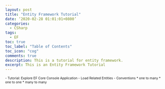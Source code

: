 ```yaml
---
layout: post
title: "Entity Framework Tutorial"
date: ‘2020-02-28 01:01:01+0800’
categories:
  - CSharp
tags:
  - EF
toc: true
toc_label: "Table of Contents"
toc_icon: "cog"
comments: true
description: This is a tutorial for entity framework.
excerpt: This is an Entity Framework Tutorial
---
```

<span style="font-size: 0.75em;">
<span>
- <a href="/blog/csharp/2020/02/25/Tutorial-Explore-EF-Core-Console-Application/" style="cursor: pointer;text-decoration: none;">Tutorial: Explore EF Core Console Application</a>
- <a href="/blog/csharp/2020/02/28/EF-Core-Load-Related-Entities/" style="cursor: pointer;text-decoration: none;" >Load Related Entities</a>
- Conventions
	* one to many
	* one to one
	* many to many